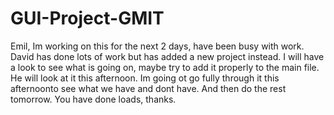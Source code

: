 # GUI-Project-GMIT
Emil, Im working on this for the next 2 days, have been busy with work. David has done lots of work but has added a new project instead. I will have a look to see what is going on, maybe try to add it properly to the main file. He will look at it this afternoon. Im going ot go fully through it this afternoonto see what we have and dont have. And then do the rest tomorrow. You have done loads, thanks. 
